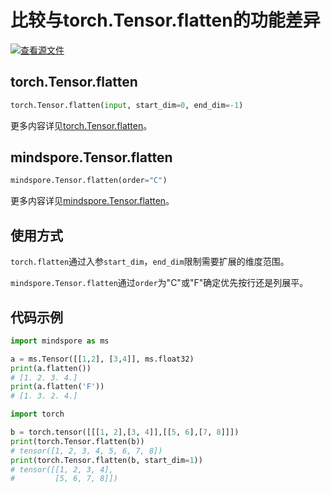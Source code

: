 # 比较与torch.Tensor.flatten的功能差异

[![查看源文件](https://mindspore-website.obs.cn-north-4.myhuaweicloud.com/website-images/r1.8/resource/_static/logo_source.png)](https://gitee.com/mindspore/docs/blob/r1.8/docs/mindspore/source_zh_cn/note/api_mapping/pytorch_diff/TensorFlatten.md)

## torch.Tensor.flatten

```python
torch.Tensor.flatten(input, start_dim=0, end_dim=-1)
```

更多内容详见[torch.Tensor.flatten](https://pytorch.org/docs/1.5.0/tensors.html#torch.Tensor.flatten)。

## mindspore.Tensor.flatten

```python
mindspore.Tensor.flatten(order="C")
```

更多内容详见[mindspore.Tensor.flatten](https://www.mindspore.cn/docs/en/r1.8/api_python/mindspore/mindspore.Tensor.html#mindspore.Tensor.flatten)。

## 使用方式

`torch.flatten`通过入参`start_dim`，`end_dim`限制需要扩展的维度范围。

`mindspore.Tensor.flatten`通过`order`为"C"或"F"确定优先按行还是列展平。

## 代码示例

```python
import mindspore as ms

a = ms.Tensor([[1,2], [3,4]], ms.float32)
print(a.flatten())
# [1. 2. 3. 4.]
print(a.flatten('F'))
# [1. 3. 2. 4.]

import torch

b = torch.tensor([[[1, 2],[3, 4]],[[5, 6],[7, 8]]])
print(torch.Tensor.flatten(b))
# tensor([1, 2, 3, 4, 5, 6, 7, 8])
print(torch.Tensor.flatten(b, start_dim=1))
# tensor([[1, 2, 3, 4],
#         [5, 6, 7, 8]])
```
